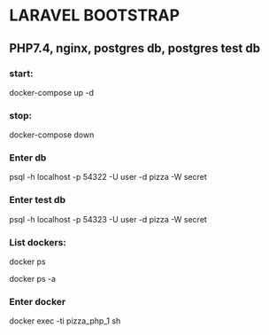 # LARAVEL BOOTSTRAP
## PHP7.4, nginx, postgres db, postgres test db

### start:
docker-compose up -d

### stop:
docker-compose down

### Enter db
psql -h localhost -p 54322 -U user -d pizza -W secret

### Enter test db
psql -h localhost -p 54323 -U user -d pizza -W secret

### List dockers:
docker ps

docker ps -a

### Enter docker
docker exec -ti pizza_php_1 sh
